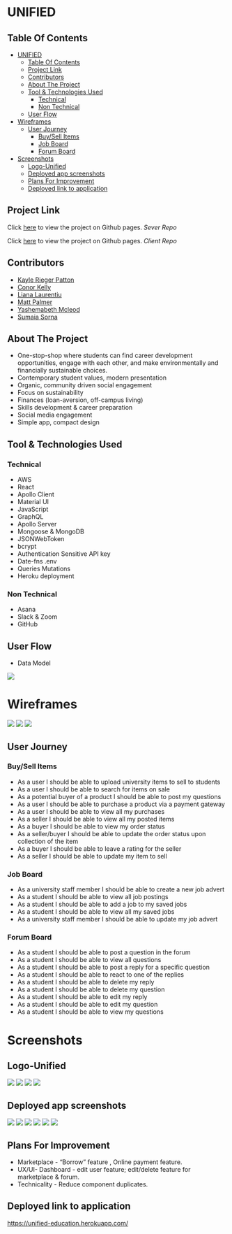 # UNIFIED

## Table Of Contents

- [UNIFIED](#unified)
  - [Table Of Contents](#table-of-contents)
  - [Project Link](#project-link)
  - [Contributors](#contributors)
  - [About The Project](#about-the-project)
  - [Tool & Technologies Used](#tool--technologies-used)
    - [Technical](#technical)
    - [Non Technical](#non-technical)
  - [User Flow](#user-flow)
- [Wireframes](#wireframes)
  - [User Journey](#user-journey)
    - [Buy/Sell Items](#buysell-items)
    - [Job Board](#job-board)
    - [Forum Board](#forum-board)
- [Screenshots](#screenshots)
  - [Logo-Unified](#logo-unified)
  - [Deployed app screenshots](#deployed-app-screenshots)
  - [Plans For Improvement](#plans-for-improvement)
  - [Deployed link to application](#deployed-link-to-application)

## Project Link

Click [here](https://github.com/conorjkelly96/unified-server) to view the project on Github pages.
_Sever Repo_

Click [here](https://github.com/conorjkelly96/unified-client) to view the project on Github pages. _Client Repo_

## Contributors

- [Kayle Rieger Patton](https://github.com/kayleriegerpatton)
- [Conor Kelly](https://github.com/conorjkelly96)
- [Liana Laurentiu](https://github.com/lianavaleria15)
- [Matt Palmer](https://github.com/tigerbath)
- [Yashemabeth Mcleod](https://github.com/Yashemabeth)
- [Sumaia Sorna](https://github.com/SumaiaSorna)

## About The Project

- One-stop-shop where students can find career development opportunities, engage with each other, and make environmentally and financially sustainable choices.
- Contemporary student values, modern presentation
- Organic, community driven social engagement
- Focus on sustainability
- Finances (loan-aversion, off-campus living)
- Skills development & career preparation
- Social media engagement
- Simple app, compact design

## Tool & Technologies Used

### Technical

- AWS
- React
- Apollo Client
- Material UI
- JavaScript
- GraphQL
- Apollo Server
- Mongoose & MongoDB
- JSONWebToken
- bcrypt
- Authentication Sensitive API key
- Date-fns .env
- Queries Mutations
- Heroku deployment

### Non Technical

- Asana
- Slack & Zoom
- GitHub

## User Flow

- Data Model

<img src="./public/images/data-model.png">

# Wireframes

<img src="./public/images/landing-page.png">
<img src="./public/images/dashboard.png">
<img src="./public/images/about-us.png">

## User Journey

### Buy/Sell Items

- As a user I should be able to upload university items to sell to students
- As a user I should be able to search for items on sale
- As a potential buyer of a product I should be able to post my questions
- As a user I should be able to purchase a product via a payment gateway
- As a user I should be able to view all my purchases
- As a seller I should be able to view all my posted items
- As a buyer I should be able to view my order status
- As a seller/buyer I should be able to update the order status upon collection of the item
- As a buyer I should be able to leave a rating for the seller
- As a seller I should be able to update my item to sell

### Job Board

- As a university staff member I should be able to create a new job advert
- As a student I should be able to view all job postings
- As a student I should be able to add a job to my saved jobs
- As a student I should be able to view all my saved jobs
- As a university staff member I should be able to update my job advert

### Forum Board

- As a student I should be able to post a question in the forum
- As a student I should be able to view all questions
- As a student I should be able to post a reply for a specific question
- As a student I should be able to react to one of the replies
- As a student I should be able to delete my reply
- As a student I should be able to delete my question
- As a student I should be able to edit my reply
- As a student I should be able to edit my question
- As a student I should be able to view my questions

# Screenshots

## Logo-Unified

<img src="./public/images/unified-navbar-logo.png">
<img src="./public/images/unified-private-nav.png">
<img src="./public/images/unified-public-nav.png">
<img src="./public/images/unifiedlogo.png">

## Deployed app screenshots

<img src="./public/images/deployed-app.png">
<img src="./public/images/sign-up-page.png">
<img src="./public/images/login-page.png">
<img src="./public/images/jobs-page.png">
<img src="./public/images/forum-page.png">
<img src="./public/images/market-place.png">

## Plans For Improvement

- Marketplace - “Borrow” feature , Online payment feature.
- UX/UI- Dashboard - edit user feature; edit/delete feature for marketplace & forum.
- Technicality - Reduce component duplicates.

## Deployed link to application

https://unified-education.herokuapp.com/
